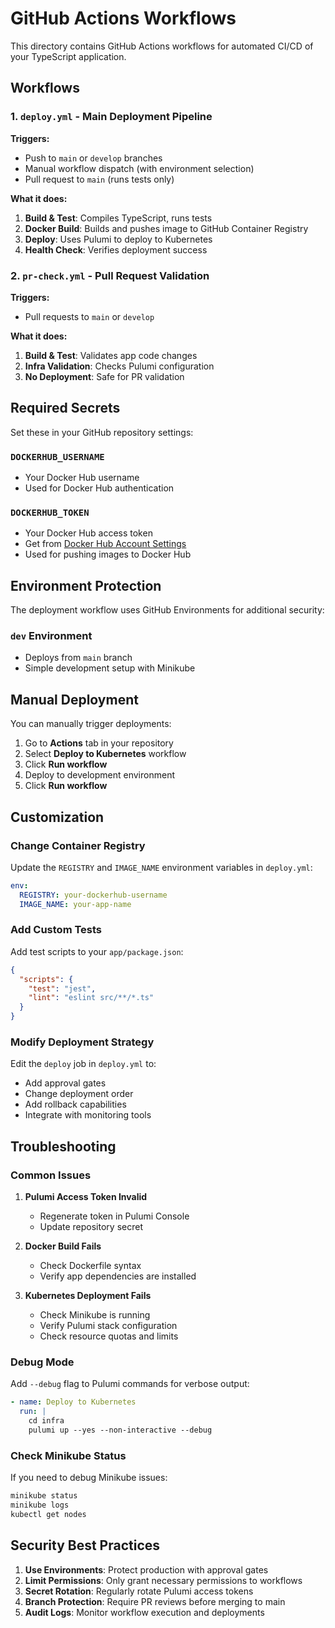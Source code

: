 # GitHub Actions Workflows

This directory contains GitHub Actions workflows for automated CI/CD of your TypeScript application.

## Workflows

### 1. `deploy.yml` - Main Deployment Pipeline
**Triggers:**
- Push to `main` or `develop` branches
- Manual workflow dispatch (with environment selection)
- Pull request to `main` (runs tests only)

**What it does:**
1. **Build & Test**: Compiles TypeScript, runs tests
2. **Docker Build**: Builds and pushes image to GitHub Container Registry
3. **Deploy**: Uses Pulumi to deploy to Kubernetes
4. **Health Check**: Verifies deployment success

### 2. `pr-check.yml` - Pull Request Validation
**Triggers:**
- Pull requests to `main` or `develop`

**What it does:**
1. **Build & Test**: Validates app code changes
2. **Infra Validation**: Checks Pulumi configuration
3. **No Deployment**: Safe for PR validation

## Required Secrets

Set these in your GitHub repository settings:

### `DOCKERHUB_USERNAME`
- Your Docker Hub username
- Used for Docker Hub authentication

### `DOCKERHUB_TOKEN`
- Your Docker Hub access token
- Get from [Docker Hub Account Settings](https://hub.docker.com/settings/security)
- Used for pushing images to Docker Hub

## Environment Protection

The deployment workflow uses GitHub Environments for additional security:

### `dev` Environment
- Deploys from `main` branch
- Simple development setup with Minikube

## Manual Deployment

You can manually trigger deployments:

1. Go to **Actions** tab in your repository
2. Select **Deploy to Kubernetes** workflow
3. Click **Run workflow**
4. Deploy to development environment
5. Click **Run workflow**

## Customization

### Change Container Registry
Update the `REGISTRY` and `IMAGE_NAME` environment variables in `deploy.yml`:
```yaml
env:
  REGISTRY: your-dockerhub-username
  IMAGE_NAME: your-app-name
```

### Add Custom Tests
Add test scripts to your `app/package.json`:
```json
{
  "scripts": {
    "test": "jest",
    "lint": "eslint src/**/*.ts"
  }
}
```

### Modify Deployment Strategy
Edit the `deploy` job in `deploy.yml` to:
- Add approval gates
- Change deployment order
- Add rollback capabilities
- Integrate with monitoring tools

## Troubleshooting

### Common Issues

1. **Pulumi Access Token Invalid**
   - Regenerate token in Pulumi Console
   - Update repository secret

2. **Docker Build Fails**
   - Check Dockerfile syntax
   - Verify app dependencies are installed

3. **Kubernetes Deployment Fails**
   - Check Minikube is running
   - Verify Pulumi stack configuration
   - Check resource quotas and limits

### Debug Mode

Add `--debug` flag to Pulumi commands for verbose output:
```yaml
- name: Deploy to Kubernetes
  run: |
    cd infra
    pulumi up --yes --non-interactive --debug
```

### Check Minikube Status

If you need to debug Minikube issues:
```bash
minikube status
minikube logs
kubectl get nodes
```

## Security Best Practices

1. **Use Environments**: Protect production with approval gates
2. **Limit Permissions**: Only grant necessary permissions to workflows
3. **Secret Rotation**: Regularly rotate Pulumi access tokens
4. **Branch Protection**: Require PR reviews before merging to main
5. **Audit Logs**: Monitor workflow execution and deployments

